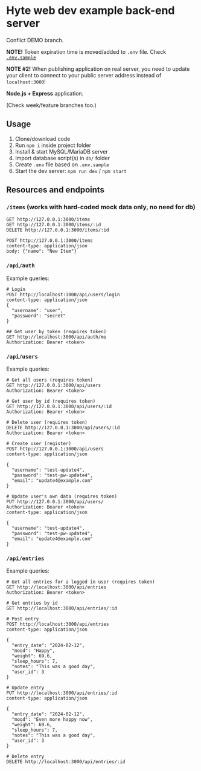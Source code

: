 # Hyte web dev example back-end server

Conflict DEMO branch.

**NOTE!** Token expiration time is moved/added to `.env` file. Check [`.env.sample`](./.env.sample)

**NOTE #2!** When publishing application on real server, you need to update your client to connect to your public server address instead of `localhost:3000`!

**Node.js + Express** application.

(Check week/feature branches too.)

## Usage

1. Clone/download code
2. Run `npm i` inside project folder
3. Install & start MySQL/MariaDB server
4. Import database script(s) in `db/` folder
5. Create `.env` file based on `.env.sample`
6. Start the dev server: `npm run dev` / `npm start`

## Resources and endpoints

### `/items` (works with hard-coded mock data only, no need for db)

```http
GET http://127.0.0.1:3000/items
GET http://127.0.0.1:3000/items/:id
DELETE http://127.0.0.1:3000/items/:id

POST http://127.0.0.1:3000/items
content-type: application/json
body: {"name": "New Item"}
```

### `/api/auth`

Example queries:

```http
# Login
POST http://localhost:3000/api/users/login
content-type: application/json
{
  "username": "user",
  "password": "secret"
}

## Get user by token (requires token)
GET http://localhost:3000/api/auth/me
Authorization: Bearer <token>
```

### `/api/users`

Example queries:

```http
# Get all users (requires token)
GET http://127.0.0.1:3000/api/users
Authorization: Bearer <token>

# Get user by id (requires token)
GET http://127.0.0.1:3000/api/users/:id
Authorization: Bearer <token>

# Delete user (requires token)
DELETE http://127.0.0.1:3000/api/users/:id
Authorization: Bearer <token>

# Create user (register)
POST http://127.0.0.1:3000/api/users
content-type: application/json

{
  "username": "test-update4",
  "password": "test-pw-update4",
  "email": "update4@example.com"
}

# Update user's own data (requires token)
PUT http://127.0.0.1:3000/api/users/
Authorization: Bearer <token>
content-type: application/json

{
  "username": "test-update4",
  "password": "test-pw-update4",
  "email": "update4@example.com"
}
```

### `/api/entries`

Example queries:

```http
# Get all entries for a logged in user (requires token)
GET http://localhost:3000/api/entries
Authorization: Bearer <token>

# Get entries by id
GET http://localhost:3000/api/entries/:id

# Post entry
POST http://localhost:3000/api/entries
content-type: application/json

{
  "entry_date": "2024-02-12",
  "mood": "Happy",
  "weight": 69.6,
  "sleep_hours": 7,
  "notes": "This was a good day",
  "user_id": 3
}

# Update entry
PUT http://localhost:3000/api/entries/:id
content-type: application/json

{
  "entry_date": "2024-02-12",
  "mood": "Even more happy now",
  "weight": 69.6,
  "sleep_hours": 7,
  "notes": "This was a good day",
  "user_id": 3
}

# Delete entry
DELETE http://localhost:3000/api/entries/:id
```
